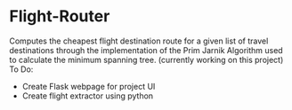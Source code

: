 # Flight-Router
Computes the cheapest flight destination route for a given list of travel destinations through the implementation of the Prim Jarnik Algorithm used to calculate the minimum spanning tree. (currently working on this project)
To Do:
- Create Flask webpage for project UI
- Create flight extractor using python 
